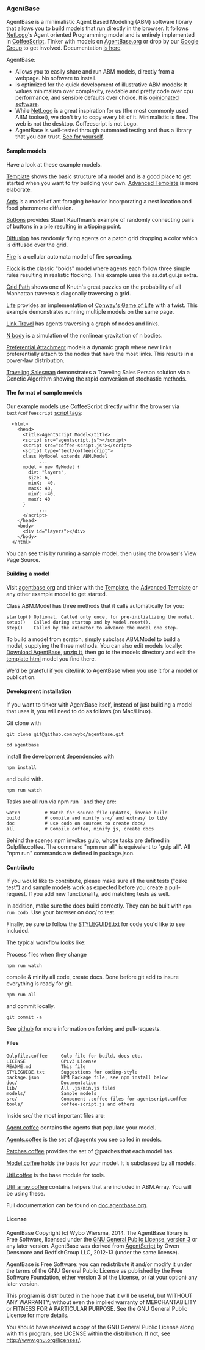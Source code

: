### AgentBase

AgentBase is a minimalistic Agent Based Modeling (ABM) software library that allows you to build models that run directly in the browser. It follows [NetLogo](http://ccl.northwestern.edu/netlogo/)'s Agent oriented Programming model and is entirely implemented in [CoffeeScript](http://coffeescript.org/). Tinker with models on [AgentBase.org](http://agentbase.org/) or drop by our [Google Group](https://groups.google.com/d/forum/agentbase) to get involved. Documentation [is here](http://doc.agentbase.org/).

AgentBase:

* Allows you to easily share and run ABM models, directly from a webpage. No software to install.
* Is optimized for the quick development of illustrative ABM models: It values minimalism over complexity, readable and pretty code over cpu performance, and sensible defaults over choice. It is [opinionated software](https://gettingreal.37signals.com/ch04_Make_Opinionated_Software.php).
* While [NetLogo](http://ccl.northwestern.edu/netlogo/) is a great inspiration for us (the most commonly used ABM toolset), we don't try to copy every bit of it. Minimalistic is fine. The web is not the desktop. Coffeescript is not Logo.
* AgentBase is well-tested through automated testing and thus a library that you can trust. [See for yourself](http://lib.agentbase.org/spec.html).

#### Sample models

Have a look at these example models.

[Template](http://agentbase.org/model.html?9d54597f7aafc995d227) shows the basic structure of a model and is a good place to get started when you want to try building your own. [Advanced Template](http://agentbase.org/model.html?95eddda521dfaf11c015) is more elaborate.

[Ants](http://agentbase.org/model.html?b24f11b263d0de2610f1) is a model of ant foraging behavior incorporating a nest location and food pheromone diffusion.

[Buttons](http://agentbase.org/model.html?f4c4388138450bdf9732) provides Stuart Kauffman's example of randomly connecting pairs of buttons in a pile resulting in a tipping point.

[Diffusion](http://agentbase.org/model.html?5a0c13a0e385074a060f) has randomly flying agents on a patch grid dropping a color which is diffused over the grid.

[Fire](http://agentbase.org/model.html?36f24ba1b335aea212eb) is a cellular automata model of fire spreading.

[Flock](http://agentbase.org/model.html?82ef4f46d2a05838dc5f) is the classic "boids" model where agents each follow three simple rules resulting in realistic flocking. This example uses the as.dat.gui.js extra.

[Grid Path](http://agentbase.org/model.html?aabffc060db58fb7032a) shows one of Knuth's great puzzles on the probability of all Manhattan traversals diagonally traversing a grid.

[Life](http://agentbase.org/model.html?d10d06e31f41874b982c) provides an implementation of [Conway's Game of Life](http://en.wikipedia.org/wiki/Conway's_Game_of_Life) with a twist. This example demonstrates running multiple models on the same page.

[Link Travel](http://agentbase.org/model.html?96c36a9b3a1760f3c55f) has agents traversing a graph of nodes and links.

[N body](http://agentbase.org/model.html?78e4557ef610be9abf04) is a simulation of the nonlinear gravitation of n bodies.

[Preferential Attachment](http://agentbase.org/model.html?beba752ebfce2daaaa0e) models a dynamic graph where new links preferentially attach to the nodes that have the most links. This results in a power-law distribution.

[Traveling Salesman](http://agentbase.org/model.html?6f0e70c8dd0fabdf7621) demonstrates a Traveling Sales Person solution via a Genetic Algorithm showing the rapid conversion of stochastic methods.

#### The format of sample models

Our example models use CoffeeScript directly within the browser via `text/coffeescript` [script tags](http://coffeescript.org/#scripts):

      <html>
        <head>
          <title>AgentScript Model</title>
          <script src="agentscript.js"></script>
          <script src="coffee-script.js"></script>
          <script type="text/coffeescript">
          class MyModel extends ABM.Model
                ...
          model = new MyModel {
            div: "layers",
            size: 6,
            minX: -40,
            maxX: 40,
            minY: -40,
            maxY: 40
          }
                ...
          </script>
        </head>
        <body>
          <div id="layers"></div>
        </body>
      </html>

You can see this by running a sample model, then using the browser's View Page Source.

#### Building a model

Visit [agentbase.org](http://agentbase.org) and tinker with the [Template](http://agentbase.org/model.html?9d54597f7aafc995d227), the [Advanced Template](http://agentbase.org/model.html?95eddda521dfaf11c015) or any other example model to get started.

Class ABM.Model has three methods that it calls automatically for you:

    startup() Optional. Called only once, for pre-initializing the model.
    setup()   Called during startup and by Model.reset().
    step()    Called by the animator to advance the model one step.

To build a model from scratch, simply subclass ABM.Model to build a model, supplying the three methods. You can also edit models locally: [Download AgentBase](https://github.com/wybo/agentbase/zipball/master), [unzip it](http://en.wikipedia.org/wiki/Zip_(file_format)), then go to the models directory and edit the [template.html](http://lib.agentbase.org/models/template.html) model you find there.

We'd be grateful if you cite/link to AgentBase when you use it for a model or publication.

#### Development installation

If you want to tinker with AgentBase itself, instead of just building a model that uses it, you will need to do as follows (on Mac/Linux).

Git clone with

    git clone git@github.com:wybo/agentbase.git

    cd agentbase

install the development dependencies with

    npm install

and build with.

    npm run watch

Tasks are all run via npm run <task>` and they are:

    watch         # Watch for source file updates, invoke build
    build         # compile and minify src/ and extras/ to lib/
    doc           # use codo on sources to create docs/
    all           # Compile coffee, minify js, create docs

Behind the scenes npm invokes [gulp](http://gulpjs.com/), whose tasks are defined in Gulpfile.coffee. The command "npm run all" is equivalent to "gulp all". All "npm run" commands are defined in package.json.

#### Contribute

If you would like to contribute, please make sure all the unit tests ("cake test") and sample models work as expected before you create a pull-request. If you add new functionality, add matching tests as well.

In addition, make sure the docs build correctly. They can be built with `npm run codo`. Use your browser on doc/ to test.

Finally, be sure to follow the [STYLEGUIDE.txt](http://lib.agentbase.org/STYLEGUIDE.txt) for code you'd like to see included.

The typical workflow looks like:

Process files when they change

    npm run watch

compile & minify all code, create docs. Done before git add to insure everything is ready for git.

    npm run all

and commit locally.

    git commit -a

See [github](https://guides.github.com/activities/contributing-to-open-source/) for more information on forking and pull-requests.

#### Files

    Gulpfile.coffee     Gulp file for build, docs etc.
    LICENSE             GPLv3 License
    README.md           This file
    STYLEGUIDE.txt      Suggestions for coding-style 
    package.json        NPM Package file, see npm install below
    doc/                Documentation
    lib/                All .js/min.js files
    models/             Sample models
    src/                Component .coffee files for agentscript.coffee
    tools/              coffee-script.js and others

Inside src/ the most important files are:

[Agent.coffee](http://doc.agentbase.org/class/ABM/Agent.html) contains the agents that populate your model.

[Agents.coffee](http://doc.agentbase.org/class/ABM/Agents.html) is the set of @agents you see called in models.

[Patches.coffee](http://doc.agentbase.org/class/ABM/Patches.html) provides the set of @patches that each model has.

[Model.coffee](http://doc.agentbase.org/class/ABM/Model.html) holds the basis for your model. It is subclassed by all models.

[Util.coffee](http://doc.agentbase.org/mixin/ABM/util.html) is the base module for tools.

[Util_array.coffee](http://doc.agentbase.org/mixin/ABM/util.array.html) contains helpers that are included in ABM.Array. You will be using these.

Full documentation can be found on [doc.agentbase.org](http://doc.agentbase.org/).

#### License

AgentBase Copyright (c) Wybo Wiersma, 2014. The AgentBase library
is Free Software, licensed under the [GNU General Public License, version
3](http://www.fsf.org/licensing/licenses/gpl-3.0.html) or any later
version. AgentBase was derived from [AgentScript](http://agentscript.org)
by Owen Densmore and RedfishGroup LLC, 2012-13 (under the same license).

AgentBase is Free Software: you can redistribute it and/or modify
it under the terms of the GNU General Public License as published by
the Free Software Foundation, either version 3 of the License, or
(at your option) any later version.

This program is distributed in the hope that it will be useful,
but WITHOUT ANY WARRANTY; without even the implied warranty of
MERCHANTABILITY or FITNESS FOR A PARTICULAR PURPOSE. See the
GNU General Public License for more details.

You should have received a copy of the GNU General Public License
along with this program, see LICENSE within the distribution.
If not, see <http://www.gnu.org/licenses/>.
